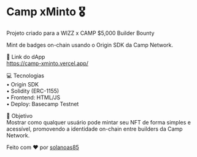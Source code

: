 # Camp xMinto 🎖️

Projeto criado para a WIZZ x CAMP $5,000 Builder Bounty

Mint de badges on-chain usando o Origin SDK da Camp Network.

🚀 Link do dApp  
https://camp-xminto.vercel.app/

💻 Tecnologias  
• Origin SDK  
• Solidity (ERC-1155)  
• Frontend: HTML/JS  
• Deploy: Basecamp Testnet

🧠 Objetivo  
Mostrar como qualquer usuário pode mintar seu NFT de forma simples e acessível, promovendo a identidade on-chain entre builders da Camp Network.

Feito com ❤️ por [solanoas85](https://github.com/solanoas85)
